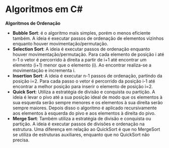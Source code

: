 # Algoritmos em C#

**Algoritmos de Ordenação**
- **Bubble Sort**: é o algoritmo mais simples, porém o menos eficiente também. A ideia é executar passos de ordenação de elementos vizinhos enquanto houver movimentação/permutação.
- **Selection Sort**: A ideia é executar passos de ordenação enquanto houver movimentação/permutação. Para cada elemento de posição i até n-1 o vetor é percorrido à direita a partir de i+1 até encontrar um elemento (i+1) menor que o elemento (i). Ao encontrar realiza-se a movimentação e incrementa i.
- **Insertion Sort**: A ideia é executar n-1 passos de ordenação, partindo da posição i=2. Para cada passo o vetor é percorrido da posição i-1 até encontrar a melhor posição para inserir o elemento de posição i=2.
- **Quick Sort**: Utiliza a estratégia de divisão e conquista ou partição. A ideia é levar o pivo até a sua posição ideal de modo que os elementos à sua esquerda serão sempre menores e os elementos à sua direita serão sempre maiores. Depois disso o algoritmo é aplicado recursivamente aos elementos à esquerda do pivo e aos elementos à direita do pivo.
- **Merge Sort**: Também utiliza a estratégia de divisão e conquista ou partição. A ideia é executar passos de divisões e ordenação na estrutura. Uma diferença em relação ao QuickSort é que no MergeSort se utiliza de estruturas auxiliares, enquanto que no QuickSort não precisa.